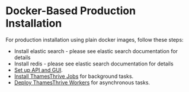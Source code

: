 # Docker-Based Production Installation

For production installation using plain docker images, follow these steps:

* Install elastic search - please see elastic search documentation for details
* Install redis - please see elastic search documentation for details
* [Set up API and GUI](../../docker/ThamesThrive_with_docker.md).
* [Install ThamesThrive Jobs](../../jobs/index.md) for background tasks.
* [Deploy ThamesThrive Workers](../../workers/installation.md) for asynchronous tasks.


